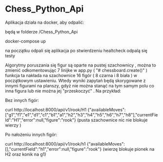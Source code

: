 # Chess_Python_Api

Aplikacja działa na docker, aby odpalić:

będą w folderze /Chess_Python_Api

docker-compose up 

na początku odpali się aplikacja po stwierdzeniu healtcheck odpalą się testy 

Algorytmy poruszania się figur są oparte na pustej szachownicy , można to zmienić odkomentowując 7 linijke w app.py ( "# chessboard.create()" ) funkcja ta nakłada na szachownice 16 figór ( 8 czarna i 8 biała ) w początkowym ustawieniu. Wtedy wyniki zapytań będą skorygowane z innymi figurami na planszy, gdyż nie można stanąć na tym samym polu co inna figura lub nie można jej "przeskoczyć" .
Na przykład:

Bez innych figór:

curl http://localhost:8000/api/v1/rook/H1
{"availableMoves":["g1","f1","e1","d1","c1","b1","a1","h2","h3","h4","h5","h6","h7","h8"],"currentField":"H1","error":null,"figure":"rook"}
(pusta szachownice nic nie blokuje wierzy )


Po nałożeniu innych figór:

curl http://localhost:8000/api/v1/rook/h1
{"availableMoves":[],"currentField":"h1","error":null,"figure":"rook"} 
(wierzę blokuje pionek na H2 oraz konik na g1)



